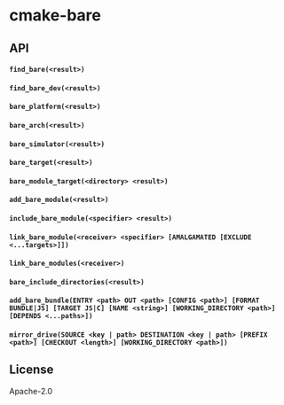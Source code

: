 # cmake-bare

## API

#### `find_bare(<result>)`

#### `find_bare_dev(<result>)`

#### `bare_platform(<result>)`

#### `bare_arch(<result>)`

#### `bare_simulator(<result>)`

#### `bare_target(<result>)`

#### `bare_module_target(<directory> <result>)`

#### `add_bare_module(<result>)`

#### `include_bare_module(<specifier> <result>)`

#### `link_bare_module(<receiver> <specifier> [AMALGAMATED [EXCLUDE <...targets>]])`

#### `link_bare_modules(<receiver>)`

#### `bare_include_directories(<result>)`

#### `add_bare_bundle(ENTRY <path> OUT <path> [CONFIG <path>] [FORMAT BUNDLE|JS] [TARGET JS|C] [NAME <string>] [WORKING_DIRECTORY <path>] [DEPENDS <...paths>])`

#### `mirror_drive(SOURCE <key | path> DESTINATION <key | path> [PREFIX <path>] [CHECKOUT <length>] [WORKING_DIRECTORY <path>])`

## License

Apache-2.0
